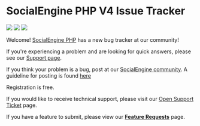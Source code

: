 # SocialEngine PHP V4 Issue Tracker
[![](http://img.shields.io/badge/open-new_issue-red.svg?style=flat)](https://community.socialengine.com/forums/9/issue-reports) 
[![](http://img.shields.io/badge/get-support-green.svg?style=flat)](https://www.socialengine.com/client/ticket/create)
[![](https://img.shields.io/badge/open-new%20feature-brightgreen.svg)](https://community.socialengine.com/forums/8/feature-requests)

Welcome!  [SocialEngine PHP](http://www.socialengine.com) has a new bug tracker at our community! 

If you're experiencing a problem and are looking for quick answers, please see our [Support page](http://www.socialengine.com/support). 

If you think your problem is a bug, post at our [SocialEngine community](https://community.socialengine.com/forums/9/issue-reports). A guideline for posting is found [here](https://community.socialengine.com/forums/topic/4/submitting-issue-bug-reports)

Registration is free.

If you would like to receive technical support, please visit our [Open Support Ticket](https://www.socialengine.com/sign-in?redirect=%2Fclient%2Fticket%2Fcreate) page.

If you have a feature to submit, please view our [**Feature Requests**](https://community.socialengine.com/forums/8/feature-requests) page.
